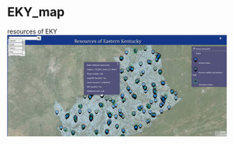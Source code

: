 # EKY_map
resources of EKY
<img src="https://github.com/mallen011/EKY_map/blob/master/web_map.png" alt="Image" style="max-width:100%;">
